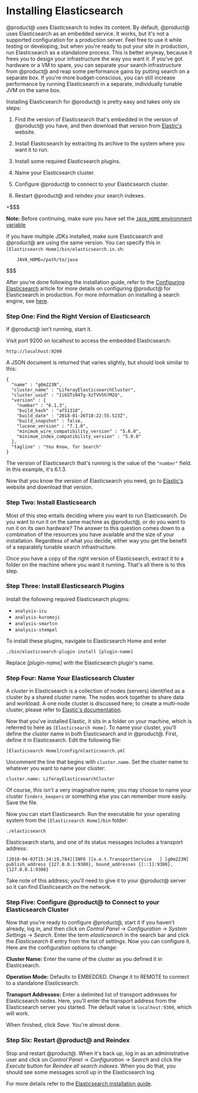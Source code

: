 # Installing Elasticsearch [](id=installing-elasticsearch)

@product@ uses Elasticsearch to index its content. By default, @product@ uses
Elasticsearch as an embedded service. It works, but it's not a supported
configuration for a production server. Feel free to use it while testing or
developing, but when you're ready to put your site in production, run
Elasticsearch as a standalone process. This is better anyway, because it frees
you to design your infrastructure the way you want it. If you've got hardware or
a VM to spare, you can separate your search infrastructure from @product@ and
reap some performance gains by putting search on a separate box. If you're more
budget-conscious, you can still increase performance by running Elasticsearch in
a separate, individually tunable JVM on the same box. 

Installing Elasticsearch for @product@ is pretty easy and takes only six steps: 

1. Find the version of Elasticsearch that's embedded in the version of @product@
   you have, and then download that version from [Elastic's](https://www.elastic.co) 
   website. 

2. Install Elasticsearch by extracting its archive to the system where you want
   it to run. 

3. Install some required Elasticsearch plugins.

4. Name your Elasticsearch cluster. 

5. Configure @product@ to connect to your Elasticsearch cluster. 

6. Restart @product@ and reindex your search indexes. 

+$$$

**Note:** Before continuing, make sure you have set the [`JAVA_HOME` environment variable](https://docs.oracle.com/cd/E19182-01/820-7851/inst_cli_jdk_javahome_t/)

If you have multiple JDKs installed, make sure Elasticsearch and @product@ are
using the same version. You can specify this in `[Elasticsearch
Home]/bin/elasticsearch.in.sh`:

        JAVA_HOME=/path/to/java

$$$

After you're done following the installation guide, refer to the 
[Configuring Elasticsearch](/discover/deployment/-/knowledge_base/7-1/configuring-elasticsearch-for-liferay-0)
article for more details on configuring @product@ for Elasticsearch in
production. For more information on installing a search engine, see
[here](/discover/deployment/-/knowledge_base/7-1/installing-a-search-engine).

### Step One: Find the Right Version of Elasticsearch [](id=step-one-find-the-right-version-of-elasticsearch)

If @product@ isn't running, start it. 

Visit port 9200 on localhost to access the embedded Elasticsearch: 

    http://localhost:9200

A JSON document is returned that varies slightly, but should look similar to
this: 

    {
      "name" : "g0m223N",
      "cluster_name" : "LiferayElasticsearchCluster",
      "cluster_uuid" : "Ii6STs04Tg-XzTVV5h7M2Q",
      "version" : {
        "number" : "6.1.3",
        "build_hash" : "af51318",
        "build_date" : "2018-01-26T18:22:55.523Z",
        "build_snapshot" : false,
        "lucene_version" : "7.1.0",
        "minimum_wire_compatibility_version" : "5.6.0",
        "minimum_index_compatibility_version" : "5.0.0"
      },
      "tagline" : "You Know, for Search"
    }

The version of Elasticsearch that's running is the value of the `"number"` field.
In this example, it's 6.1.3. 

Now that you know the version of Elasticsearch you need, go to
[Elastic's](https://www.elastic.co) website and download that version. 

### Step Two: Install Elasticsearch [](id=step-two-install-elasticsearch)

Most of this step entails deciding where you want to run Elasticsearch. Do you
want to run it on the same machine as @product@, or do you want to run it on its
own hardware? The answer to this question comes down to a combination of the
resources you have available and the size of your installation. Regardless of
what you decide, either way you get the benefit of a separately tunable search
infrastructure. 

Once you have a copy of the right version of Elasticsearch, extract it to a
folder on the machine where you want it running. That's all there is to this
step. 

### Step Three: Install Elasticsearch Plugins [](id=step-three-install-elasticsearch-plugins)

Install the following required Elasticsearch plugins:

-  `analysis-icu`
-  `analysis-kuromoji`
-  `analysis-smartcn`
-  `analysis-stempel`

To install these plugins, navigate to Elasticsearch Home and enter

    ./bin/elasticsearch-plugin install [plugin-name]

Replace *[plugin-name]* with the Elasticsearch plugin's name.

### Step Four: Name Your Elasticsearch Cluster [](id=step-three-name-your-elastic-cluster)

A *cluster* in Elasticsearch is a collection of nodes (servers) identified as a
cluster by a shared cluster name. The nodes work together to share data and
workload. A one node cluster is discussed here; to create a multi-node cluster,
please refer to [Elastic's documentation](https://www.elastic.co/guide/index.html). 

Now that you've installed Elastic, it sits in a folder on your machine, which is
referred to here as `[Elasticsearch Home]`. To name your cluster, you'll define
the cluster name in both Elasticsearch and in @product@. First, define it in
Elasticsearch. Edit the following file: 

    [Elasticsearch Home]/config/elasticsearch.yml

Uncomment the line that begins with `cluster.name`. Set the cluster name to
whatever you want to name your cluster: 

    cluster.name: LiferayElasticsearchCluster

Of course, this isn't a very imaginative name; you may choose to name your
cluster `finders_keepers` or something else you can remember more easily. Save
the file. 

Now you can start Elasticsearch. Run the executable for your operating system
from the `[Elasticsearch Home]/bin` folder: 

    ./elasticsearch

Elasticsearch starts, and one of its status messages includes a transport address: 

    [2018-04-03T15:34:19,784][INFO ][o.e.t.TransportService   ] [g0m223N] publish_address {127.0.0.1:9300}, bound_addresses {[::1]:9300}, {127.0.0.1:9300}

Take note of this address; you'll need to give it to your @product@ server so it
can find Elasticsearch on the network. 

### Step Five: Configure @product@ to Connect to your Elasticsearch Cluster [](id=step-four-configure-liferay-to-connect-to-your-elastic-cluster)

Now that you're ready to configure @product@, start it if you haven't already,
log in, and then click on *Control Panel* &rarr; *Configuration* &rarr; *System
Settings* &rarr; *Search*. Enter the term *elasticsearch* in the search bar and
click the *Elasticsearch 6* entry from the list of settings. Now you can
configure it. Here are the configuration options to change: 

**Cluster Name:** Enter the name of the cluster as you defined it in
Elasticsearch. 

**Operation Mode:** Defaults to EMBEDDED. Change it to REMOTE to connect to a
standalone Elasticsearch. 

**Transport Addresses:** Enter a delimited list of transport addresses for
Elasticsearch nodes. Here, you'll enter the transport address from the
Elasticsearch server you started. The default value is `localhost:9300`, which
will work. 

When finished, click *Save*. You're almost done. 

### Step Six: Restart @product@ and Reindex [](id=step-five-restart-liferay-and-reindex)

Stop and restart @product@. When it's back up, log in as an administrative user
and click on *Control Panel* &rarr; *Configuration* &rarr; *Search* and
click the *Execute* button for *Reindex all search indexes*. When you do that,
you should see some messages scroll up in the Elasticsearch log. 

For more details refer to the [Elasticsearch installation guide](https://www.elastic.co/guide/en/elasticsearch/reference/6.1/_installation.html).

